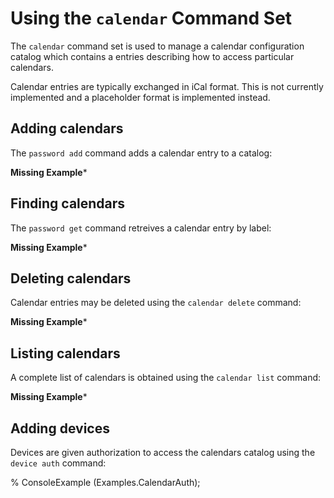 
# Using the `calendar` Command Set

The `calendar` command set is used to manage a calendar configuration catalog which contains
a entries describing how to access particular calendars.

Calendar entries are typically exchanged in iCal format. This is not currently
implemented and a placeholder format is implemented instead.

## Adding calendars

The `password add` command adds a calendar entry to a catalog:

**Missing Example***


## Finding calendars

The `password get`  command retreives a calendar entry by label:

**Missing Example***

## Deleting calendars

Calendar entries may be deleted using the  `calendar delete` command:

**Missing Example***

## Listing calendars

A complete list of calendars is obtained using the  `calendar list` command:

**Missing Example***

## Adding devices

Devices are given authorization to access the calendars catalog using the 
 `device auth` command:

 %  ConsoleExample (Examples.CalendarAuth);


